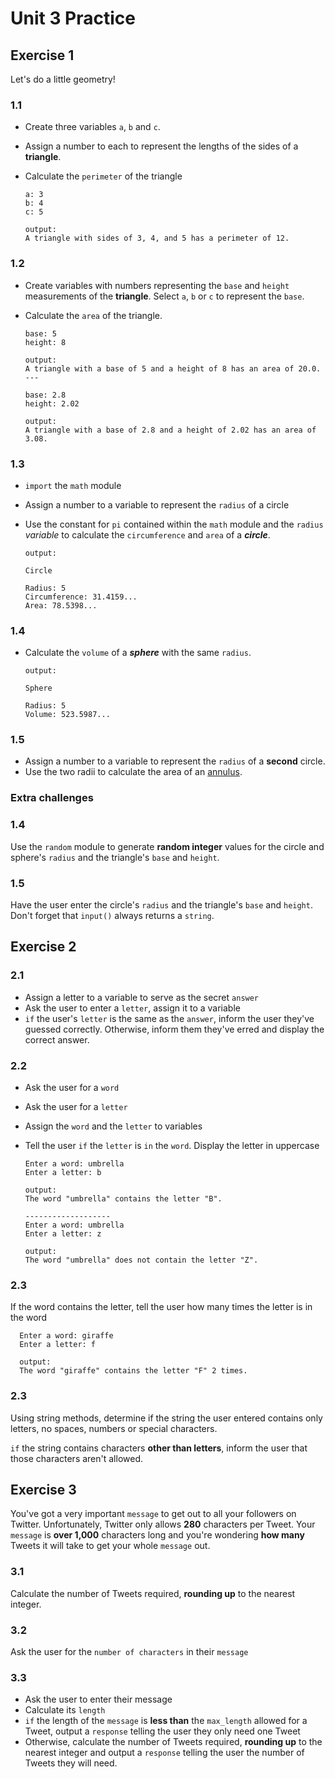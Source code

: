 **Unit 3 Practice**
===================


**Exercise 1**
--------------
Let's do a little geometry!

### **1.1**
  - Create three variables `a`, `b` and `c`. 
  - Assign a number to each to represent the lengths of the sides of a **triangle**.
  - Calculate the `perimeter` of the triangle

        a: 3
        b: 4
        c: 5

        output:
        A triangle with sides of 3, 4, and 5 has a perimeter of 12.

### **1.2** 
  - Create variables with numbers representing the `base` and `height` measurements of the **triangle**. Select `a`, `b` or `c` to represent the `base`.
  - Calculate the `area` of the triangle.

        base: 5         
        height: 8       

        output:
        A triangle with a base of 5 and a height of 8 has an area of 20.0.      
        ---

        base: 2.8
        height: 2.02

        output:
        A triangle with a base of 2.8 and a height of 2.02 has an area of 3.08.

### **1.3**
  - `import` the `math` module
  - Assign a number to a variable to represent the `radius` of a circle
  - Use the constant for `pi` contained within the `math` module and the `radius` *variable* to calculate the `circumference` and `area` of a ***circle***.

        output:
        
        Circle

        Radius: 5
        Circumference: 31.4159...
        Area: 78.5398...


### **1.4** 
  - Calculate the `volume` of a ***sphere*** with the same `radius`.
        
        output:

        Sphere

        Radius: 5
        Volume: 523.5987...

### **1.5**
  - Assign a number to a variable to represent the `radius` of a **second** circle. 
  - Use the two radii to calculate the area of an  [annulus](https://www.google.com/search?q=annulus%20area).


### **Extra challenges**  

### **1.4**
Use the `random` module to generate **random integer** values for the circle and sphere's `radius` and the triangle's `base` and `height`.

### **1.5** 
Have the user enter the circle's `radius` and the triangle's `base` and `height`. Don't forget that `input()` always returns a `string`.


**Exercise 2**
---------

### **2.1**
- Assign a letter to a variable to serve as the secret `answer`
- Ask the user to enter a `letter`, assign it to a variable
- `if` the user's `letter` is the same as the `answer`, inform the user they've guessed correctly. Otherwise, inform them they've erred and display the correct answer. 
  
### **2.2**
- Ask the user for a `word`
- Ask the user for a `letter`
- Assign the `word` and the `letter` to variables
- Tell the user `if` the `letter` is `in` the `word`. Display the letter in uppercase
  
      Enter a word: umbrella
      Enter a letter: b

      output:
      The word "umbrella" contains the letter "B".

      -------------------
      Enter a word: umbrella
      Enter a letter: z

      output:
      The word "umbrella" does not contain the letter "Z".

### **2.3**

  If the word contains the letter, tell the user how many times the letter is in the word

      Enter a word: giraffe
      Enter a letter: f

      output:
      The word "giraffe" contains the letter "F" 2 times.

### **2.3**
  Using string methods, determine if the string the user entered contains only letters, no spaces, numbers or special characters.

  `if` the string contains characters **other than letters**, inform the user that those characters aren't allowed.

**Exercise 3**
--------------

You've got a very important `message` to get out to all your followers on Twitter. Unfortunately, Twitter only allows **280** characters per Tweet. Your `message` is **over 1,000** characters long and you're wondering **how many** Tweets it will take to get your whole `message` out. 

### **3.1**
Calculate the number of Tweets required, **rounding up** to the nearest integer.

### **3.2**
Ask the user for the `number of characters` in their `message`

### **3.3**
- Ask the user to enter their message
- Calculate its `length`
- `if` the length of the `message` is **less than** the `max_length` allowed for a Tweet, output a `response` telling the user they only need one Tweet
- Otherwise, calculate the number of Tweets required, **rounding up** to the nearest integer and output a `response` telling the user the number of Tweets they will need.


